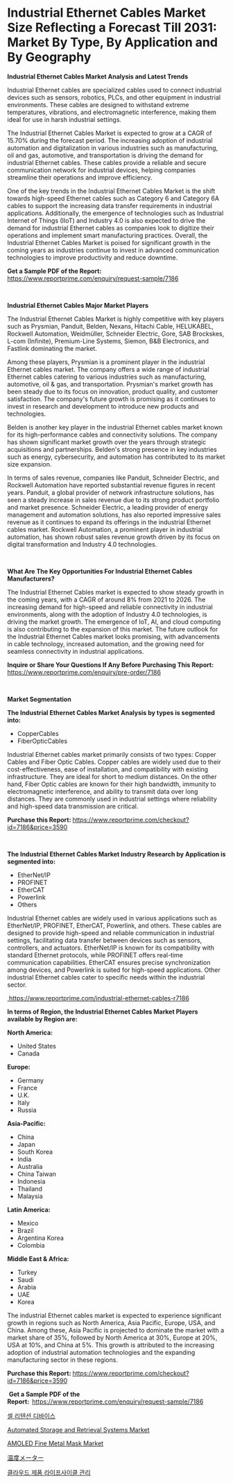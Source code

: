 <p><h1>Industrial Ethernet Cables Market Size Reflecting a Forecast Till 2031: Market By Type, By Application and By Geography</h1></p><p><strong>Industrial Ethernet Cables Market Analysis and Latest Trends</strong></p>
<p><p>Industrial Ethernet cables are specialized cables used to connect industrial devices such as sensors, robotics, PLCs, and other equipment in industrial environments. These cables are designed to withstand extreme temperatures, vibrations, and electromagnetic interference, making them ideal for use in harsh industrial settings.</p><p>The Industrial Ethernet Cables Market is expected to grow at a CAGR of 15.70% during the forecast period. The increasing adoption of industrial automation and digitalization in various industries such as manufacturing, oil and gas, automotive, and transportation is driving the demand for industrial Ethernet cables. These cables provide a reliable and secure communication network for industrial devices, helping companies streamline their operations and improve efficiency.</p><p>One of the key trends in the Industrial Ethernet Cables Market is the shift towards high-speed Ethernet cables such as Category 6 and Category 6A cables to support the increasing data transfer requirements in industrial applications. Additionally, the emergence of technologies such as Industrial Internet of Things (IIoT) and Industry 4.0 is also expected to drive the demand for industrial Ethernet cables as companies look to digitize their operations and implement smart manufacturing practices. Overall, the Industrial Ethernet Cables Market is poised for significant growth in the coming years as industries continue to invest in advanced communication technologies to improve productivity and reduce downtime.</p></p>
<p><strong>Get a Sample PDF of the Report:&nbsp;</strong> <a href="https://www.reportprime.com/enquiry/request-sample/7186">https://www.reportprime.com/enquiry/request-sample/7186</a></p>
<p>&nbsp;</p>
<p><strong>Industrial Ethernet Cables Major Market Players</strong></p>
<p><p>The Industrial Ethernet Cables Market is highly competitive with key players such as Prysmian, Panduit, Belden, Nexans, Hitachi Cable, HELUKABEL, Rockwell Automation, Weidmüller, Schneider Electric, Gore, SAB Brockskes, L-com (Infinite), Premium-Line Systems, Siemon, B&B Electronics, and Fastlink dominating the market.</p><p>Among these players, Prysmian is a prominent player in the industrial Ethernet cables market. The company offers a wide range of industrial Ethernet cables catering to various industries such as manufacturing, automotive, oil & gas, and transportation. Prysmian's market growth has been steady due to its focus on innovation, product quality, and customer satisfaction. The company's future growth is promising as it continues to invest in research and development to introduce new products and technologies.</p><p>Belden is another key player in the industrial Ethernet cables market known for its high-performance cables and connectivity solutions. The company has shown significant market growth over the years through strategic acquisitions and partnerships. Belden's strong presence in key industries such as energy, cybersecurity, and automation has contributed to its market size expansion.</p><p>In terms of sales revenue, companies like Panduit, Schneider Electric, and Rockwell Automation have reported substantial revenue figures in recent years. Panduit, a global provider of network infrastructure solutions, has seen a steady increase in sales revenue due to its strong product portfolio and market presence. Schneider Electric, a leading provider of energy management and automation solutions, has also reported impressive sales revenue as it continues to expand its offerings in the industrial Ethernet cables market. Rockwell Automation, a prominent player in industrial automation, has shown robust sales revenue growth driven by its focus on digital transformation and Industry 4.0 technologies.</p></p>
<p>&nbsp;</p>
<p><strong>What Are The Key Opportunities For Industrial Ethernet Cables Manufacturers?</strong></p>
<p><p>The Industrial Ethernet Cables market is expected to show steady growth in the coming years, with a CAGR of around 8% from 2021 to 2026. The increasing demand for high-speed and reliable connectivity in industrial environments, along with the adoption of Industry 4.0 technologies, is driving the market growth. The emergence of IoT, AI, and cloud computing is also contributing to the expansion of this market. The future outlook for the Industrial Ethernet Cables market looks promising, with advancements in cable technology, increased automation, and the growing need for seamless connectivity in industrial applications.</p></p>
<p><strong>Inquire or Share Your Questions If Any Before Purchasing This Report:</strong> <a href="https://www.reportprime.com/enquiry/pre-order/7186">https://www.reportprime.com/enquiry/pre-order/7186</a></p>
<p>&nbsp;</p>
<p><strong>Market Segmentation</strong></p>
<p><strong>The Industrial Ethernet Cables Market Analysis by types is segmented into:</strong></p>
<p><ul><li>CopperCables</li><li>FiberOpticCables</li></ul></p>
<p><p>Industrial Ethernet cables market primarily consists of two types: Copper Cables and Fiber Optic Cables. Copper cables are widely used due to their cost-effectiveness, ease of installation, and compatibility with existing infrastructure. They are ideal for short to medium distances. On the other hand, Fiber Optic cables are known for their high bandwidth, immunity to electromagnetic interference, and ability to transmit data over long distances. They are commonly used in industrial settings where reliability and high-speed data transmission are critical.</p></p>
<p><strong>Purchase this Report:&nbsp;</strong><a href="https://www.reportprime.com/checkout?id=7186&price=3590">https://www.reportprime.com/checkout?id=7186&price=3590</a></p>
<p>&nbsp;</p>
<p><strong>The Industrial Ethernet Cables Market Industry Research by Application is segmented into:</strong></p>
<p><ul><li>EtherNet/IP</li><li>PROFINET</li><li>EtherCAT</li><li>Powerlink</li><li>Others</li></ul></p>
<p><p>Industrial Ethernet cables are widely used in various applications such as EtherNet/IP, PROFINET, EtherCAT, Powerlink, and others. These cables are designed to provide high-speed and reliable communication in industrial settings, facilitating data transfer between devices such as sensors, controllers, and actuators. EtherNet/IP is known for its compatibility with standard Ethernet protocols, while PROFINET offers real-time communication capabilities. EtherCAT ensures precise synchronization among devices, and Powerlink is suited for high-speed applications. Other industrial Ethernet cables cater to specific needs within the industrial sector.</p></p>
<p><a href="https://www.reportprime.com/industrial-ethernet-cables-r7186">&nbsp;https://www.reportprime.com/industrial-ethernet-cables-r7186</a></p>
<p><strong>In terms of Region, the Industrial Ethernet Cables Market Players available by Region are:</strong></p>
<p>
    <p> <strong> North America: </strong>
        <ul>
            <li>United States</li>
            <li>Canada</li>
        </ul>
        </p> 
    <p> <strong> Europe: </strong>
        <ul>
            <li>Germany</li>
            <li>France</li>
            <li>U.K.</li>
            <li>Italy</li>
            <li>Russia</li>
        </ul>
        </p> 
    <p> <strong> Asia-Pacific: </strong>
        <ul>
            <li>China</li>
            <li>Japan</li>
            <li>South Korea</li>
            <li>India</li>
            <li>Australia</li>
            <li>China Taiwan</li>
            <li>Indonesia</li>
            <li>Thailand</li>
            <li>Malaysia</li>
        </ul>
        </p> 
    <p> <strong> Latin America: </strong>
        <ul>
            <li>Mexico</li>
            <li>Brazil</li>
            <li>Argentina Korea</li>
            <li>Colombia</li>
        </ul>
        </p> 
    <p> <strong> Middle East & Africa: </strong>
        <ul>
            <li>Turkey</li>
            <li>Saudi</li>
            <li>Arabia</li>
            <li>UAE</li>
            <li>Korea</li>
        </ul>
    </p>
    </p>
<p><p>The industrial Ethernet cables market is expected to experience significant growth in regions such as North America, Asia Pacific, Europe, USA, and China. Among these, Asia Pacific is projected to dominate the market with a market share of 35%, followed by North America at 30%, Europe at 20%, USA at 10%, and China at 5%. This growth is attributed to the increasing adoption of industrial automation technologies and the expanding manufacturing sector in these regions.</p></p>
<p><strong>Purchase this Report: </strong><a href="https://www.reportprime.com/checkout?id=7186&price=3590">https://www.reportprime.com/checkout?id=7186&price=3590</a></p>
<p>&nbsp;<strong>Get a Sample PDF of the Report:&nbsp;&nbsp;</strong><a href="https://www.reportprime.com/enquiry/request-sample/7186">https://www.reportprime.com/enquiry/request-sample/7186</a></p>
<p><strong></strong></p>
<p><p><a href="https://github.com/fernandotryO5lson96765/Market-Research-Report-List-2/blob/main/633054167000.md">셀 리텐션 디바이스</a></p><p><a href="https://medium.com/@henrykihn_12939/automated-storage-and-retrieval-systems-market-share-market-analysis-growth-trends-forecasts-276c20b86e3b">Automated Storage and Retrieval Systems Market</a></p><p><a href="https://medium.com/@clairedivash14/strategic-insights-into-global-amoled-fine-metal-mask-market-trends-2024-2031-covered-in-112-437c8def453b">AMOLED Fine Metal Mask Market</a></p><p><a href="https://medium.com/@lilliandach1969/%E3%82%B0%E3%83%AD%E3%83%BC%E3%83%90%E3%83%AB%E6%B8%A9%E5%BA%A6%E8%A8%88%E7%94%A3%E6%A5%AD%E3%81%AE%E8%AA%BF%E6%9F%BB%E3%83%AC%E3%83%9D%E3%83%BC%E3%83%88-%E7%AB%B6%E4%BA%89%E7%8A%B6%E6%B3%81-%E5%B8%82%E5%A0%B4%E8%A6%8F%E6%A8%A1-%E5%9C%B0%E5%9F%9F%E3%81%AE%E7%8A%B6%E6%B3%81-%E3%81%8A%E3%82%88%E3%81%B3%E5%B0%86%E6%9D%A5%E4%BA%88%E6%B8%AC-2024%E5%B9%B4%E3%81%8B%E3%82%892031%E5%B9%B4%E3%81%BE%E3%81%A7-3892e2b080a3">温度メーター</a></p><p><a href="https://medium.com/@bartlakin95/2024%EB%85%84%EB%B6%80%ED%84%B0-2031%EB%85%84%EA%B9%8C%EC%A7%80-%EC%97%B0%ED%8F%89%EA%B7%A0-9-9-%EC%A6%9D%EA%B0%80%ED%95%98%EB%8A%94-%EA%B5%AC%EB%A6%84-%EC%A0%9C%ED%92%88-%EB%9D%BC%EC%9D%B4%ED%94%84%EC%82%AC%EC%9D%B4%ED%81%B4-%EA%B4%80%EB%A6%AC-%EC%8B%9C%EC%9E%A5-%EA%B7%9C%EB%AA%A8%EC%97%90-%EB%8C%80%ED%95%9C-%ED%86%B5%EC%B0%B0%EB%A0%A5-5cbb2c03634e">클라우드 제품 라이프사이클 관리</a></p></p>